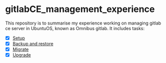 # gitlabCE_management_experience
This repository is to summarise my experience working on managing gitlab ce server in UbuntuOS, known as Omnibus gitlab. It includes tasks:
- [x] [Setup](https://github.com/nguyendinh1987/gitlab_management_experiment/blob/main/setup.md)
- [x] [Backup and restore](https://github.com/nguyendinh1987/gitlab_management_experiment/blob/main/backup_and_restore.md)
- [x] [Migrate](https://github.com/nguyendinh1987/gitlab_management_experiment/blob/main/Migrate.md)
- [x] [Upgrade](https://github.com/nguyendinh1987/gitlab_management_experiment/blob/main/Upgrade.md)
